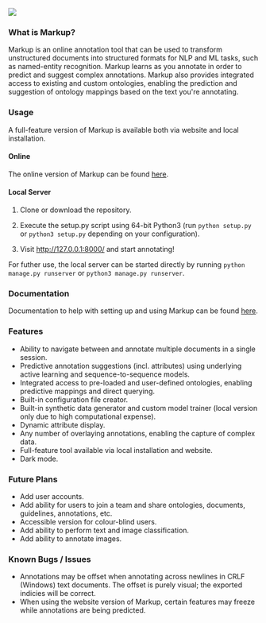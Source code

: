 ![](demo.gif)

### What is Markup?

Markup is an online annotation tool that can be used to transform unstructured documents into structured formats for NLP and ML tasks, such as named-entity recognition. Markup learns as you annotate in order to predict and suggest complex annotations. Markup also provides integrated access to existing and custom ontologies, enabling the prediction and suggestion of ontology mappings based on the text you're annotating.

### Usage

A full-feature version of Markup is available both via website and local installation.

#### Online

The online version of Markup can be found <a href="https://www.getmarkup.com/">here</a>.

#### Local Server

1. Clone or download the repository.

2. Execute the setup.py script using 64-bit Python3 (run `python setup.py` or `python3 setup.py` depending on your configuration).

3. Visit <a href="http://127.0.0.1:8000/">http://127.0.0.1:8000/</a> and start annotating!

For futher use, the local server can be started directly by running `python manage.py runserver` or `python3 manage.py runserver`.

### Documentation

Documentation to help with setting up and using Markup can be found <a href="https://www.getmarkup.com/doc">here</a>.

### Features

- Ability to navigate between and annotate multiple documents in a single session.
- Predictive annotation suggestions (incl. attributes) using underlying active learning and sequence-to-sequence models.
- Integrated access to pre-loaded and user-defined ontologies, enabling predictive mappings and direct querying.
- Built-in configuration file creator.
- Built-in synthetic data generator and custom model trainer (local version only due to high computational expense).
- Dynamic attribute display.
- Any number of overlaying annotations, enabling the capture of complex data.
- Full-feature tool available via local installation and website.
- Dark mode.

### Future Plans

- Add user accounts.
- Add ability for users to join a team and share ontologies, documents, guidelines, annotations, etc.
- Accessible version for colour-blind users.
- Add ability to perform text and image classification.
- Add ability to annotate images.

### Known Bugs / Issues
- Annotations may be offset when annotating across newlines in CRLF (Windows) text documents. The offset is purely visual; the exported indicies will be correct.
- When using the website version of Markup, certain features may freeze while annotations are being predicted.
